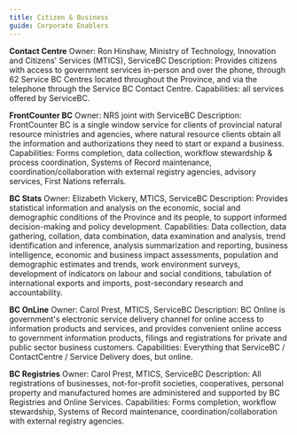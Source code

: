 ```yaml
---
title: Citizen & Business
guide: Corporate Enablers
---
```


**Contact Centre** Owner: Ron Hinshaw, Ministry of Technology, Innovation and Citizens' Services (MTICS), ServiceBC Description: Provides citizens with access to government services in-person and over the phone, through 62 Service BC Centres located throughout the Province, and via the telephone through the Service BC Contact Centre. Capabilities: all services offered by ServiceBC.

**FrontCounter BC** Owner: NRS joint with ServiceBC Description: FrontCounter BC is a single window service for clients of provincial natural resource ministries and agencies, where natural resource clients obtain all the information and authorizations they need to start or expand a business. Capabilities: Forms completion, data collection, workflow stewardship & process coordination, Systems of Record maintenance, coordination/collaboration with external registry agencies, advisory services, First Nations referrals.

**BC Stats** Owner: Elizabeth Vickery, MTICS, ServiceBC Description: Provides statistical information and analysis on the economic, social and demographic conditions of the Province and its people, to support informed decision-making and policy development. Capabilities: Data collection, data gathering, collation, data combination, data examination and analysis, trend identification and inference, analysis summarization and reporting, business intelligence, economic and business impact assessments, population and demographic estimates and trends, work environment surveys, development of indicators on labour and social conditions, tabulation of international exports and imports, post-secondary research and accountability.

**BC OnLine** Owner: Carol Prest, MTICS, ServiceBC Description: BC Online is government's electronic service delivery channel for online access to information products and services, and provides convenient online access to government information products, filings and registrations for private and public sector business customers. Capabilities: Everything that ServiceBC / ContactCentre / Service Delivery does, but online.

**BC Registries** Owner: Carol Prest, MTICS, ServiceBC Description: All registrations of businesses, not-for-profit societies, cooperatives, personal property and manufactured homes are administered and supported by BC Registries and Online Services. Capabilities: Forms completion, workflow stewardship, Systems of Record maintenance, coordination/collaboration with external registry agencies.
